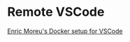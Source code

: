 # Remote VSCode

[Enric Moreu's Docker setup for VSCode](https://gist.github.com/enric1994/062d162f5820b16831e8b8bd70aaec0d)
